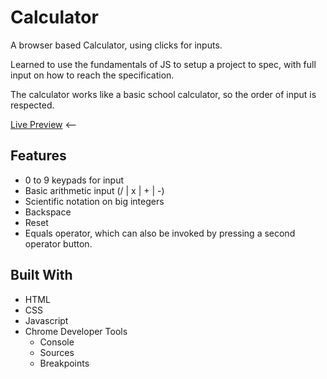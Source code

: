 # Calculator
A browser based Calculator, using clicks for inputs.

Learned to use the fundamentals of JS to setup a project to spec, with full input on how to reach the specification.

The calculator works like a basic school calculator, so the order of input is respected.

[Live Preview](https://notatec.github.io/basic_js/calculator/) <--

## Features
- 0 to 9 keypads for input
- Basic arithmetic input (/ | x | + | -)
- Scientific notation on big integers
- Backspace
- Reset
- Equals operator, which can also be invoked by pressing a second operator button.

## Built With
- HTML
- CSS
- Javascript
- Chrome Developer Tools
    - Console
    - Sources
    - Breakpoints
